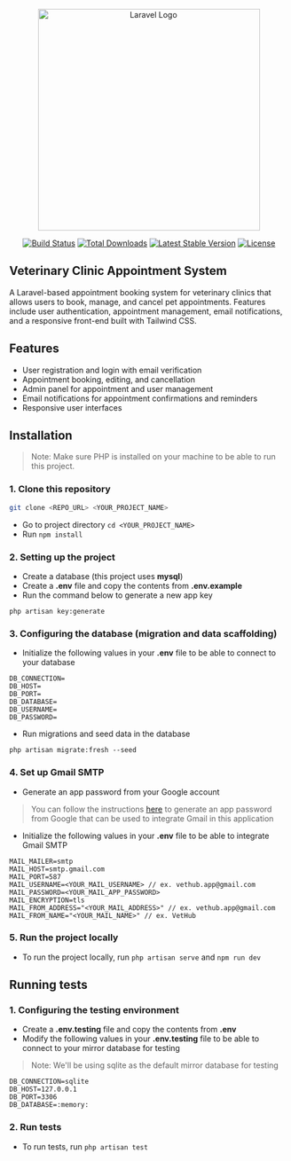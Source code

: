 <p align="center"><a href="https://laravel.com" target="_blank"><img src="https://raw.githubusercontent.com/laravel/art/master/logo-lockup/5%20SVG/2%20CMYK/1%20Full%20Color/laravel-logolockup-cmyk-red.svg" width="400" alt="Laravel Logo"></a></p>

<p align="center">
<a href="https://github.com/laravel/framework/actions"><img src="https://github.com/laravel/framework/workflows/tests/badge.svg" alt="Build Status"></a>
<a href="https://packagist.org/packages/laravel/framework"><img src="https://img.shields.io/packagist/dt/laravel/framework" alt="Total Downloads"></a>
<a href="https://packagist.org/packages/laravel/framework"><img src="https://img.shields.io/packagist/v/laravel/framework" alt="Latest Stable Version"></a>
<a href="https://packagist.org/packages/laravel/framework"><img src="https://img.shields.io/packagist/l/laravel/framework" alt="License"></a>
</p>

## Veterinary Clinic Appointment System

A Laravel-based appointment booking system for veterinary clinics that allows users to book, manage, and cancel pet appointments. Features include user authentication, appointment management, email notifications, and a responsive front-end built with Tailwind CSS.

## Features

-   User registration and login with email verification
-   Appointment booking, editing, and cancellation
-   Admin panel for appointment and user management
-   Email notifications for appointment confirmations and reminders
-   Responsive user interfaces

## Installation

> Note: Make sure PHP is installed on your machine to be able to run this project.

### 1. Clone this repository

```bash
git clone <REPO_URL> <YOUR_PROJECT_NAME>
```

-   Go to project directory `cd <YOUR_PROJECT_NAME>`
-   Run `npm install`

### 2. Setting up the project

-   Create a database (this project uses **mysql**)
-   Create a **.env** file and copy the contents from **.env.example**
-   Run the command below to generate a new app key

```
php artisan key:generate
```

### 3. Configuring the database (migration and data scaffolding)

-   Initialize the following values in your **.env** file to be able to connect to your database

```
DB_CONNECTION=
DB_HOST=
DB_PORT=
DB_DATABASE=
DB_USERNAME=
DB_PASSWORD=
```

-   Run migrations and seed data in the database

```
php artisan migrate:fresh --seed
```

### 4. Set up Gmail SMTP

-   Generate an app password from your Google account

> You can follow the instructions [here](https://knowledge.workspace.google.com/kb/how-to-create-app-passwords-000009237) to generate an app password from Google that can be used to integrate Gmail in this application

-   Initialize the following values in your **.env** file to be able to integrate Gmail SMTP

```
MAIL_MAILER=smtp
MAIL_HOST=smtp.gmail.com
MAIL_PORT=587
MAIL_USERNAME=<YOUR_MAIL_USERNAME> // ex. vethub.app@gmail.com
MAIL_PASSWORD=<YOUR_MAIL_APP_PASSWORD>
MAIL_ENCRYPTION=tls
MAIL_FROM_ADDRESS="<YOUR_MAIL_ADDRESS>" // ex. vethub.app@gmail.com
MAIL_FROM_NAME="<YOUR_MAIL_NAME>" // ex. VetHub
```

### 5. Run the project locally

-   To run the project locally, run `php artisan serve` and `npm run dev`

## Running tests

### 1. Configuring the testing environment

-   Create a **.env.testing** file and copy the contents from **.env**
-   Modify the following values in your **.env.testing** file to be able to connect to your mirror database for testing

> Note: We'll be using sqlite as the default mirror database for testing

```
DB_CONNECTION=sqlite
DB_HOST=127.0.0.1
DB_PORT=3306
DB_DATABASE=:memory:
```

### 2. Run tests

-   To run tests, run `php artisan test`
